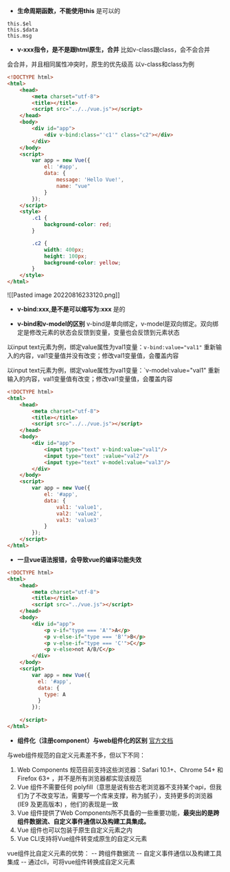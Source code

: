 
* **生命周期函数，不能使用this**
是可以的
```
this.$el
this.$data
this.msg
```

* **v-xxx指令，是不是跟html原生，合并**
比如v-class跟class，会不会合并

会合并，并且相同属性冲突时，原生的优先级高
以v-class和class为例
```html
<!DOCTYPE html>
<html>
	<head>
		<meta charset="utf-8">
		<title></title>
		<script src="../../vue.js"></script>
	</head>
	<body>
		<div id="app">
			<div v-bind:class="'c1'" class="c2"></div>
		</div>
	</body>
	<script>
		var app = new Vue({
			el: '#app',
			data: {
				message: 'Hello Vue!',
				name: "vue"
			}
		});
	</script>
	<style>
		.c1 {
			background-color: red;
		}

		.c2 {
			width: 400px;
			height: 100px;
			background-color: yellow;
		}
	</style>
</html>
```
![[Pasted image 20220816233120.png]]

* **v-bind:xxx,是不是可以缩写为:xxx**
是的

* **v-bind和v-model的区别**
v-bind是单向绑定，v-model是双向绑定。双向绑定是修改元素的状态会反馈到变量，变量也会反馈到元素状态

以input text元素为例，绑定value属性为val1变量：`v-bind:value="val1"`
重新输入的内容，val1变量值并没有改变；修改val1变量值，会覆盖内容

以input text元素为例，绑定value属性为val1变量：`v-model:value="val1"
重新输入的内容，val1变量值有改变；修改val1变量值，会覆盖内容
```html
<!DOCTYPE html>
<html>
	<head>
		<meta charset="utf-8">
		<title></title>
		<script src="../../vue.js"></script>
	</head>
	<body>
		<div id="app">
			<input type="text" v-bind:value="val1"/>
			<input type="text" :value="val2"/>
			<input type="text" v-model:value="val3"/>
		</div>
	</body>
	<script>
		var app = new Vue({
			el: '#app',
			data: {
				val1: 'value1',
				val2: 'value2',
				val3: 'value3'
			}
		});
	</script>
</html>
```

* **一旦vue语法报错，会导致vue的编译功能失效**
```html
<!DOCTYPE html>
<html>
	<head>
		<meta charset="utf-8">
		<title></title>
		<script src="../vue.js"></script>
	</head>
	<body>
		<div id="app">
			<p v-if="type === 'A'">A</p>
			<p v-else-if="type === 'B'">B</p>
			<p v-else-if="type === 'C'">C</p>
			<p v-else>not A/B/C</p>
		</div>
	</body>
	<script>
		var app = new Vue({
		  el: '#app',
		  data: {
		    type: A
		  }
		});
		
	</script>
</html>
```


* **组件化（注册component）与web组件化的区别**
[官方文档](https://v2.cn.vuejs.org/v2/guide/#%E4%B8%8E%E8%87%AA%E5%AE%9A%E4%B9%89%E5%85%83%E7%B4%A0%E7%9A%84%E5%85%B3%E7%B3%BB)

与web组件规范的自定义元素差不多，但以下不同：
1. Web Components 规范目前支持这些浏览器：Safari 10.1+、Chrome 54+ 和 Firefox 63+ ，并不是所有浏览器都实现该规范
2. Vue 组件不需要任何 polyfill（意思是说有些古老浏览器不支持某个api，但我们为了不改变写法，需要写一个库来支撑，称为腻子），支持更多的浏览器 (IE9 及更高版本) ，他们的表现是一致
3. Vue 组件提供了Web Components所不具备的一些重要功能，**最突出的是跨组件数据流、自定义事件通信以及构建工具集成。**
4. Vue 组件也可以包装于原生自定义元素之内
5. Vue CLI支持将Vue组件转变成原生的自定义元素

vue组件比自定义元素的优势：
-- 跨组件数据流
-- 自定义事件通信以及构建工具集成
-- 通过cli，可将vue组件转换成自定义元素